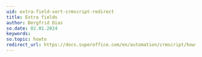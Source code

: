 ```yaml
---
uid: extra-field-sort-crmscript-redirect
title: Extra fields
author: Bergfrid Dias
so.date: 02.01.2024
keywords: 
so.topic: howto
redirect_url: https://docs.superoffice.com/en/automation/crmscript/howto/custom-objects/sort-extra-field-values.html
---
```

